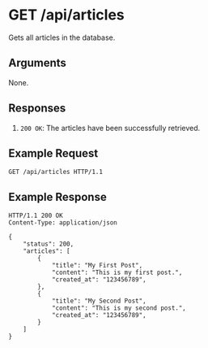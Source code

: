 # GET /api/articles

Gets all articles in the database.

## Arguments

None.

## Responses

1. `200 OK`: The articles have been successfully retrieved.

## Example Request

```http
GET /api/articles HTTP/1.1
```

## Example Response

```http
HTTP/1.1 200 OK
Content-Type: application/json

{
    "status": 200,
    "articles": [
        {
            "title": "My First Post",
            "content": "This is my first post.",
            "created_at": "123456789",
        },
        {
            "title": "My Second Post",
            "content": "This is my second post.",
            "created_at": "123456789",
        }
    ]
}
```
